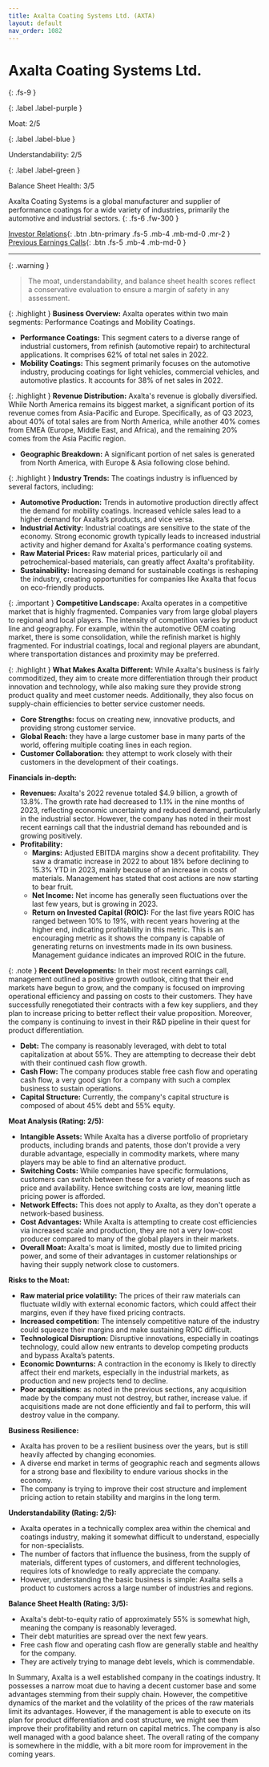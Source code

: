 ```yaml
---
title: Axalta Coating Systems Ltd. (AXTA)
layout: default
nav_order: 1082
---
```


# Axalta Coating Systems Ltd.
{: .fs-9 }

{: .label .label-purple }

Moat: 2/5

{: .label .label-blue }

Understandability: 2/5

{: .label .label-green }

Balance Sheet Health: 3/5

Axalta Coating Systems is a global manufacturer and supplier of performance coatings for a wide variety of industries, primarily the automotive and industrial sectors.
{: .fs-6 .fw-300 }

[Investor Relations](https://www.google.com/search?q=AXTA+investor+relations){: .btn .btn-primary .fs-5 .mb-4 .mb-md-0 .mr-2 }
[Previous Earnings Calls](https://discountingcashflows.com/company/AXTA/transcripts/){: .btn .fs-5 .mb-4 .mb-md-0 }

---

{: .warning }
>The moat, understandability, and balance sheet health scores reflect a conservative evaluation to ensure a margin of safety in any assessment.



{: .highlight }
**Business Overview:** Axalta operates within two main segments: Performance Coatings and Mobility Coatings.
*  **Performance Coatings:** This segment caters to a diverse range of industrial customers, from refinish (automotive repair) to architectural applications. It comprises 62% of total net sales in 2022.
*  **Mobility Coatings:** This segment primarily focuses on the automotive industry, producing coatings for light vehicles, commercial vehicles, and automotive plastics. It accounts for 38% of net sales in 2022.

{: .highlight }
**Revenue Distribution:** Axalta's revenue is globally diversified. While North America remains its biggest market, a significant portion of its revenue comes from Asia-Pacific and Europe. Specifically, as of Q3 2023, about 40% of total sales are from North America, while another 40% comes from EMEA (Europe, Middle East, and Africa), and the remaining 20% comes from the Asia Pacific region.
*   **Geographic Breakdown:** A significant portion of net sales is generated from North America, with Europe & Asia following close behind.

{: .highlight }
**Industry Trends:** The coatings industry is influenced by several factors, including:
*   **Automotive Production:** Trends in automotive production directly affect the demand for mobility coatings. Increased vehicle sales lead to a higher demand for Axalta’s products, and vice versa.
*   **Industrial Activity:** Industrial coatings are sensitive to the state of the economy. Strong economic growth typically leads to increased industrial activity and higher demand for Axalta's performance coating systems.
*   **Raw Material Prices:** Raw material prices, particularly oil and petrochemical-based materials, can greatly affect Axalta's profitability.
*   **Sustainability:** Increasing demand for sustainable coatings is reshaping the industry, creating opportunities for companies like Axalta that focus on eco-friendly products.

{: .important }
**Competitive Landscape:** Axalta operates in a competitive market that is highly fragmented. Companies vary from large global players to regional and local players. The intensity of competition varies by product line and geography. For example, within the automotive OEM coating market, there is some consolidation, while the refinish market is highly fragmented. For industrial coatings, local and regional players are abundant, where transportation distances and proximity may be preferred.

{: .highlight }
**What Makes Axalta Different:** While Axalta's business is fairly commoditized, they aim to create more differentiation through their product innovation and technology, while also making sure they provide strong product quality and meet customer needs. Additionally, they also focus on supply-chain efficiencies to better service customer needs.
*   **Core Strengths:** focus on creating new, innovative products, and providing strong customer service.
*   **Global Reach:** they have a large customer base in many parts of the world, offering multiple coating lines in each region.
*   **Customer Collaboration:** they attempt to work closely with their customers in the development of their coatings.

**Financials in-depth:**

*   **Revenues:** Axalta's 2022 revenue totaled $4.9 billion, a growth of 13.8%. The growth rate had decreased to 1.1% in the nine months of 2023, reflecting economic uncertainty and reduced demand, particularly in the industrial sector. However, the company has noted in their most recent earnings call that the industrial demand has rebounded and is growing positively.
*   **Profitability:**
    *   **Margins:** Adjusted EBITDA margins show a decent profitability. They saw a dramatic increase in 2022 to about 18% before declining to 15.3% YTD in 2023, mainly because of an increase in costs of materials. Management has stated that cost actions are now starting to bear fruit. 
    *   **Net Income:** Net income has generally seen fluctuations over the last few years, but is growing in 2023.
    *   **Return on Invested Capital (ROIC):** For the last five years ROIC has ranged between 10% to 19%, with recent years hovering at the higher end, indicating profitability in this metric. This is an encouraging metric as it shows the company is capable of generating returns on investments made in its own business. Management guidance indicates an improved ROIC in the future.

{: .note }
**Recent Developments:** In their most recent earnings call, management outlined a positive growth outlook, citing that their end markets have begun to grow, and the company is focused on improving operational efficiency and passing on costs to their customers. They have successfully renegotiated their contracts with a few key suppliers, and they plan to increase pricing to better reflect their value proposition. Moreover, the company is continuing to invest in their R&D pipeline in their quest for product differentiation.

*   **Debt:** The company is reasonably leveraged, with debt to total capitalization at about 55%. They are attempting to decrease their debt with their continued cash flow growth.
*   **Cash Flow:** The company produces stable free cash flow and operating cash flow, a very good sign for a company with such a complex business to sustain operations.
*   **Capital Structure:** Currently, the company's capital structure is composed of about 45% debt and 55% equity.

**Moat Analysis (Rating: 2/5):**
*   **Intangible Assets:** While Axalta has a diverse portfolio of proprietary products, including brands and patents, those don't provide a very durable advantage, especially in commodity markets, where many players may be able to find an alternative product.
*   **Switching Costs:** While companies have specific formulations, customers can switch between these for a variety of reasons such as price and availability. Hence switching costs are low, meaning little pricing power is afforded.
*   **Network Effects:** This does not apply to Axalta, as they don't operate a network-based business.
*   **Cost Advantages:** While Axalta is attempting to create cost efficiencies via increased scale and production, they are not a very low-cost producer compared to many of the global players in their markets. 
*   **Overall Moat:** Axalta's moat is limited, mostly due to limited pricing power, and some of their advantages in customer relationships or having their supply network close to customers.

**Risks to the Moat:**
*   **Raw material price volatility:** The prices of their raw materials can fluctuate wildly with external economic factors, which could affect their margins, even if they have fixed pricing contracts.
*   **Increased competition:** The intensely competitive nature of the industry could squeeze their margins and make sustaining ROIC difficult.
*   **Technological Disruption:** Disruptive innovations, especially in coatings technology, could allow new entrants to develop competing products and bypass Axalta’s patents.
*   **Economic Downturns:** A contraction in the economy is likely to directly affect their end markets, especially in the industrial markets, as production and new projects tend to decline.
*    **Poor acquisitions**: as noted in the previous sections, any acquisition made by the company must not destroy, but rather, increase value. if acquisitions made are not done efficiently and fail to perform, this will destroy value in the company.

**Business Resilience:**
*   Axalta has proven to be a resilient business over the years, but is still heavily affected by changing economies.
*   A diverse end market in terms of geographic reach and segments allows for a strong base and flexibility to endure various shocks in the economy.
*   The company is trying to improve their cost structure and implement pricing action to retain stability and margins in the long term.

**Understandability (Rating: 2/5):**
*   Axalta operates in a technically complex area within the chemical and coatings industry, making it somewhat difficult to understand, especially for non-specialists.
*  The number of factors that influence the business, from the supply of materials, different types of customers, and different technologies, requires lots of knowledge to really appreciate the company.
*   However, understanding the basic business is simple: Axalta sells a product to customers across a large number of industries and regions.

**Balance Sheet Health (Rating: 3/5):**
*   Axalta's debt-to-equity ratio of approximately 55% is somewhat high, meaning the company is reasonably leveraged.
*  Their debt maturities are spread over the next few years.
*  Free cash flow and operating cash flow are generally stable and healthy for the company.
*  They are actively trying to manage debt levels, which is commendable.

In Summary, Axalta is a well established company in the coatings industry. It possesses a narrow moat due to having a decent customer base and some advantages stemming from their supply chain. However, the competitive dynamics of the market and the volatility of the prices of the raw materials limit its advantages. However, if the management is able to execute on its plan for product differentiation and cost structure, we might see them improve their profitability and return on capital metrics. The company is also well managed with a good balance sheet. The overall rating of the company is somewhere in the middle, with a bit more room for improvement in the coming years.